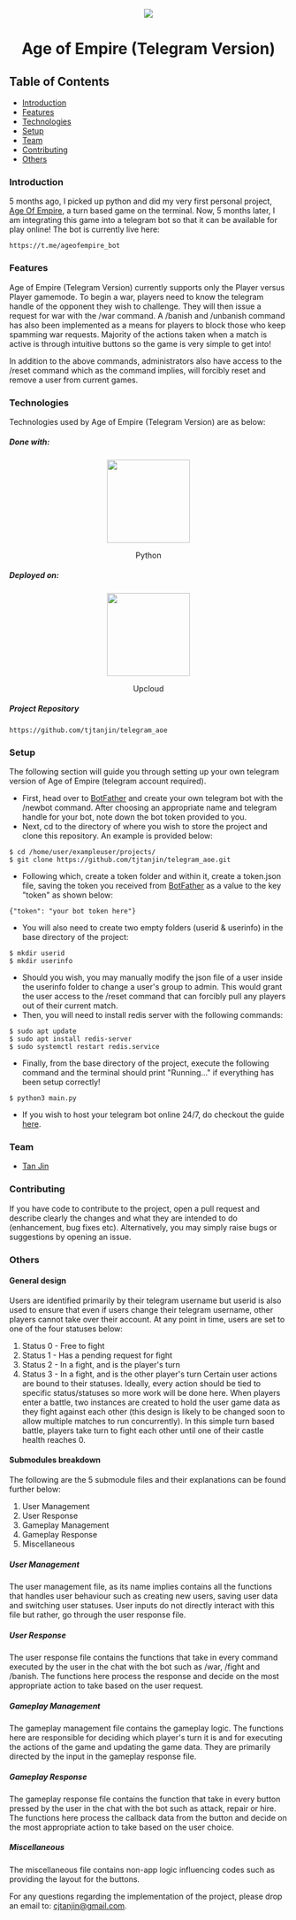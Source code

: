 <p align="center">
  <img src="https://i.imgur.com/acZQy2c.jpg" />
  <h1 align="center">Age of Empire (Telegram Version)</h1>
</p>

## Table of Contents
* [Introduction](#introduction)
* [Features](#features)
* [Technologies](#technologies)
* [Setup](#setup)
* [Team](#team)
* [Contributing](#contributing)
* [Others](#others)

### Introduction
5 months ago, I picked up python and did my very first personal project, [Age Of Empire](https://github.com/tjtanjin/age_of_empire), a turn based game on the terminal. Now, 5 months later, I am integrating this game into a telegram bot so that it can be available for play online! The bot is currently live here:
```
https://t.me/ageofempire_bot
```

### Features
Age of Empire (Telegram Version) currently supports only the Player versus Player gamemode. To begin a war, players need to know the telegram handle of the opponent they wish to challenge. They will then issue a request for war with the /war command. A /banish and /unbanish command has also been implemented as a means for players to block those who keep spamming war requests. Majority of the actions taken when a match is active is through intuitive buttons so the game is very simple to get into!

In addition to the above commands, administrators also have access to the /reset command which as the command implies, will forcibly reset and remove a user from current games.

### Technologies
Technologies used by Age of Empire (Telegram Version) are as below:
##### Done with:

<p align="center">
  <img height="150" width="150" src="https://logos-download.com/wp-content/uploads/2016/10/Python_logo_icon.png"/>
</p>
<p align="center">
Python
</p>

##### Deployed on:
<p align="center">
  <img height="150" width="150" src="https://pbs.twimg.com/profile_images/1089877713408557056/aO_IAlp__400x400.jpg" />
</p>
<p align="center">
Upcloud
</p>

##### Project Repository
```
https://github.com/tjtanjin/telegram_aoe
```

### Setup
The following section will guide you through setting up your own telegram version of Age of Empire (telegram account required).
* First, head over to [BotFather](https://t.me/BotFather) and create your own telegram bot with the /newbot command. After choosing an appropriate name and telegram handle for your bot, note down the bot token provided to you.
* Next, cd to the directory of where you wish to store the project and clone this repository. An example is provided below:
```
$ cd /home/user/exampleuser/projects/
$ git clone https://github.com/tjtanjin/telegram_aoe.git
```
* Following which, create a token folder and within it, create a token.json file, saving the token you received from [BotFather](https://t.me/BotFather) as a value to the key "token" as shown below:
```
{"token": "your bot token here"}
```
* You will also need to create two empty folders (userid & userinfo) in the base directory of the project:
```
$ mkdir userid
$ mkdir userinfo
```
* Should you wish, you may manually modify the json file of a user inside the userinfo folder to change a user's group to admin. This would grant the user access to the /reset command that can forcibly pull any players out of their current match.
* Then, you will need to install redis server with the following commands:
```
$ sudo apt update
$ sudo apt install redis-server
$ sudo systemctl restart redis.service
```
* Finally, from the base directory of the project, execute the following command and the terminal should print "Running..." if everything has been setup correctly!
```
$ python3 main.py
```
* If you wish to host your telegram bot online 24/7, do checkout the guide [here](https://gist.github.com/tjtanjin/ce560069506e3b6f4d70e570120249ed).

### Team
* [Tan Jin](https://github.com/tjtanjin)

### Contributing
If you have code to contribute to the project, open a pull request and describe clearly the changes and what they are intended to do (enhancement, bug fixes etc). Alternatively, you may simply raise bugs or suggestions by opening an issue.

### Others
#### General design
Users are identified primarily by their telegram username but userid is also used to ensure that even if users change their telegram username, other players cannot take over their account. At any point in time, users are set to one of the four statuses below:
  1. Status 0 - Free to fight
  2. Status 1 - Has a pending request for fight
  3. Status 2 - In a fight, and is the player's turn
  4. Status 3 - In a fight, and is the other player's turn
Certain user actions are bound to their statuses. Ideally, every action should be tied to specific status/statuses so more work will be done here.
When players enter a battle, two instances are created to hold the user game data as they fight against each other (this design is likely to be changed soon to allow multiple matches to run concurrently). In this simple turn based battle, players take turn to fight each other until one of their castle health reaches 0.

#### Submodules breakdown
The following are the 5 submodule files and their explanations can be found further below:
  1. User Management
  2. User Response
  3. Gameplay Management
  4. Gameplay Response
  5. Miscellaneous
  
##### User Management
The user management file, as its name implies contains all the functions that handles user behaviour such as creating new users, saving user data and switching user statuses. User inputs do not directly interact with this file but rather, go through the user response file.

##### User Response
The user response file contains the functions that take in every command executed by the user in the chat with the bot such as /war, /fight and /banish. The functions here process the response and decide on the most appropriate action to take based on the user request.

##### Gameplay Management
The gameplay management file contains the gameplay logic. The functions here are responsible for deciding which player's turn it is and for executing the actions of the game and updating the game data. They are primarily directed by the input in the gameplay response file.

##### Gameplay Response
The gameplay response file contains the function that take in every button pressed by the user in the chat with the bot such as attack, repair or hire. The functions here process the callback data from the button and decide on the most appropriate action to take based on the user choice.

##### Miscellaneous
The miscellaneous file contains non-app logic influencing codes such as providing the layout for the buttons.

For any questions regarding the implementation of the project, please drop an email to: cjtanjin@gmail.com.
